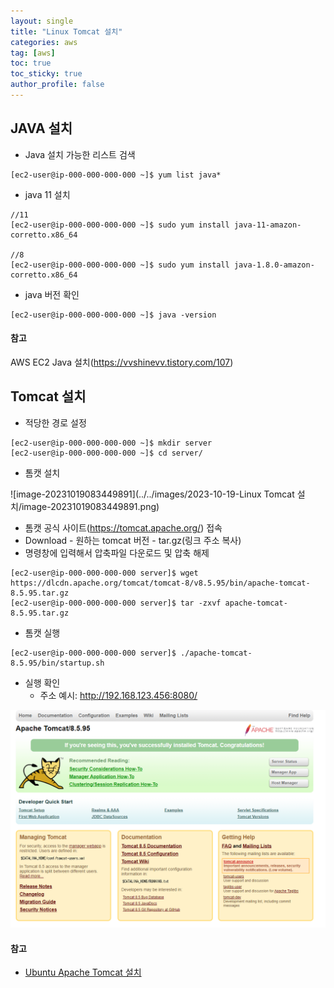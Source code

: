 ```yaml
---
layout: single
title: "Linux Tomcat 설치"
categories: aws
tag: [aws]
toc: true
toc_sticky: true
author_profile: false
---
```


## JAVA 설치

* Java 설치 가능한 리스트 검색

```
[ec2-user@ip-000-000-000-000 ~]$ yum list java*
```



* java 11 설치

``` 
//11
[ec2-user@ip-000-000-000-000 ~]$ sudo yum install java-11-amazon-corretto.x86_64

//8
[ec2-user@ip-000-000-000-000 ~]$ sudo yum install java-1.8.0-amazon-corretto.x86_64
```



* java 버전 확인

```
[ec2-user@ip-000-000-000-000 ~]$ java -version
```



#### 참고

AWS EC2 Java 설치(https://vvshinevv.tistory.com/107)



## Tomcat 설치

* 적당한 경로 설정

```
[ec2-user@ip-000-000-000-000 ~]$ mkdir server
[ec2-user@ip-000-000-000-000 ~]$ cd server/
```



* 톰캣 설치

![image-20231019083449891](../../images/2023-10-19-Linux Tomcat 설치/image-20231019083449891.png)

* 톰캣 공식 사이트(https://tomcat.apache.org/) 접속
* Download - 원하는 tomcat 버전 - tar.gz(링크 주소 복사)
* 명령창에 입력해서 압축파일 다운로드 및 압축 해제

```
[ec2-user@ip-000-000-000-000 server]$ wget https://dlcdn.apache.org/tomcat/tomcat-8/v8.5.95/bin/apache-tomcat-8.5.95.tar.gz 
[ec2-user@ip-000-000-000-000 server]$ tar -zxvf apache-tomcat-8.5.95.tar.gz
```



* 톰캣 실행

```
[ec2-user@ip-000-000-000-000 server]$ ./apache-tomcat-8.5.95/bin/startup.sh
```



* 실행 확인
  * 주소 예시: http://192.168.123.456:8080/

<img src="../../images/2023-10-19-Linux Tomcat 설치/image-20231019084514008.png" alt="image-20231019084514008" style="zoom:67%;" />



#### 참고

* [Ubuntu Apache Tomcat 설치](https://passwd.tistory.com/entry/Ubuntu-Apache-Tomcat-%EC%84%A4%EC%B9%98)

